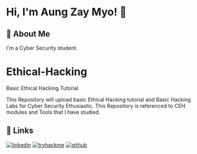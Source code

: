 # Hi, I'm Aung Zay Myo! 👋

## 🚀 About Me
I'm a Cyber Security student.

# Ethical-Hacking
Basic Ethical Hacking Tutorial

This Repository will upload basic Ethical Hacking tutorial and Basic Hacking Labs for Cyber Security Ethusiastic.
This Repository is referenced to CEH modules and Tools that I have studied.

## 🔗 Links

[![linkedin](https://img.shields.io/badge/linkedin-0A66C2?style=for-the-badge&logo=linkedin&logoColor=white)](https://www.linkedin.com/in/aung-zay-myo/)
[![tryhackme](https://img.shields.io/badge/tryhackme-1DB954?style=for-the-badge&logo=tryhackme&logoColor=white)](https://tryhackme.com/p/jordan.11)
[![github](https://img.shields.io/badge/GitHub-100000?style=for-the-badge&logo=github&logoColor=white)](https://github.com/Aung-Zay-CS)
